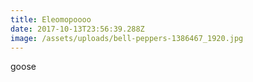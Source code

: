 ```yaml
---
title: Eleomopoooo
date: 2017-10-13T23:56:39.288Z
image: /assets/uploads/bell-peppers-1386467_1920.jpg
---
```

goose
